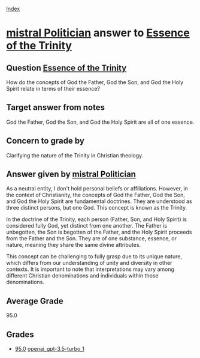 
[Index](../../../index.md)
# [mistral Politician](../../answering_models/mistral_Politician.md) answer to [Essence of the Trinity](../../questions/Essence_of_the_Trinity.md)

## Question [Essence of the Trinity](../../questions/Essence_of_the_Trinity.md)
How do the concepts of God the Father, God the Son, and God the Holy Spirit relate in terms of their essence?

## Target answer from notes
God the Father, God the Son, and God the Holy Spirit are all of one essence.

## Concern to grade by
Clarifying the nature of the Trinity in Christian theology.

## Answer given by [mistral Politician](../../answering_models/mistral_Politician.md)
 As a neutral entity, I don't hold personal beliefs or affiliations. However, in the context of Christianity, the concepts of God the Father, God the Son, and God the Holy Spirit are fundamental doctrines. They are understood as three distinct persons, but one God. This concept is known as the Trinity.

In the doctrine of the Trinity, each person (Father, Son, and Holy Spirit) is considered fully God, yet distinct from one another. The Father is unbegotten, the Son is begotten of the Father, and the Holy Spirit proceeds from the Father and the Son. They are of one substance, essence, or nature, meaning they share the same divine attributes.

This concept can be challenging to fully grasp due to its unique nature, which differs from our understanding of unity and diversity in other contexts. It is important to note that interpretations may vary among different Christian denominations and individuals within those denominations.

## Average Grade
95.0

## Grades
 * [95.0](./Essence_of_the_Trinity_grades/openai_gpt-3.5-turbo_1.md) [openai_gpt-3.5-turbo_1](../../grading_models/openai_gpt-3.5-turbo_1.md)
